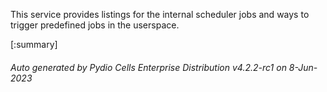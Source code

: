 






This service provides listings for the internal scheduler jobs and ways to trigger predefined jobs in the userspace.

[:summary]

###### Auto generated by Pydio Cells Enterprise Distribution v4.2.2-rc1 on 8-Jun-2023
